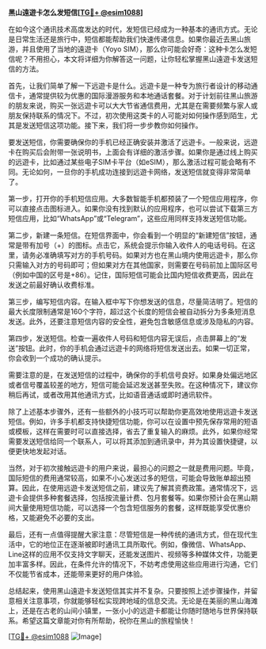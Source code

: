 **黑山遠遊卡怎么发短信[[TG💪+ @esim1088](https://t.me/s/esim1088)]**

在如今这个通讯技术高度发达的时代，发短信已经成为一种基本的通讯方式。无论是日常生活还是旅行中，短信都能帮助我们快速传递信息。如果你最近去黑山旅游，并且使用了当地的遠遊卡（Yoyo SIM），那么你可能会好奇：这种卡怎么发短信呢？不用担心，本文将详细为你解答这一问题，让你轻松掌握黑山遠遊卡发送短信的方法。

首先，让我们简单了解一下远遊卡是什么。远遊卡是一种专为旅行者设计的移动通信卡，通常提供较为优惠的国际漫游服务和本地通话套餐。对于计划前往黑山旅游的朋友来说，购买一张远遊卡可以大大节省通信费用，尤其是在需要频繁与家人或朋友保持联系的情况下。不过，初次使用这类卡的人可能对如何操作感到陌生，尤其是发送短信这项功能。接下来，我们将一步步教你如何操作。

要发送短信，你需要确保你的手机已经正确安装并激活了远遊卡。一般来说，远遊卡在购买后会附带一张说明书，上面会有详细的激活步骤。如果你是通过线上购买的远遊卡，比如通过某些电子SIM卡平台（如eSIM），那么激活过程可能会略有不同。无论如何，一旦你的手机成功连接到远遊卡网络，发送短信就变得非常简单了。

第一步，打开你的手机短信应用。大多数智能手机都预装了一个短信应用程序，你可以直接点击图标进入。如果你没有找到默认的应用程序，也可以尝试下载第三方短信应用，比如“WhatsApp”或“Telegram”，这些应用同样支持发送短信功能。

第二步，新建一条短信。在短信界面中，你会看到一个明显的“新建短信”按钮，通常是带有加号（+）的图标。点击它，系统会提示你输入收件人的电话号码。在这里，请务必准确填写对方的手机号码。如果对方也在黑山境内使用远遊卡，那么你只需输入对方的号码即可；但如果对方在其他国家，则需要在号码前加上国际区号（例如中国的区号是+86）。记住，国际短信可能会比国内短信收费更高，因此在发送之前最好确认收费标准。

第三步，编写短信内容。在输入框中写下你想发送的信息，尽量简洁明了。短信的最大长度限制通常是160个字符，超过这个长度的短信会被自动拆分为多条短消息发送。此外，还要注意短信内容的安全性，避免包含敏感信息或涉及隐私的内容。

第四步，发送短信。检查一遍收件人号码和短信内容无误后，点击屏幕上的“发送”按钮。此时，你的手机会通过远遊卡的网络将短信发送出去。如果一切正常，你会收到一个成功的确认提示。

需要注意的是，在发送短信的过程中，确保你的手机信号良好。如果身处偏远地区或者信号覆盖较差的地方，短信可能会延迟发送甚至失败。在这种情况下，建议你稍后再试，或者改用其他通讯方式，比如语音通话或即时通讯软件。

除了上述基本步骤外，还有一些额外的小技巧可以帮助你更高效地使用远遊卡发送短信。例如，许多手机都支持快捷短信功能，你可以在设置中预先保存常用的短语或模板，这样在需要时可以直接选择，省去了重复输入的麻烦。此外，如果你经常需要发送短信给同一个联系人，可以将其添加到通讯录中，并为其设置快捷键，以便更快地发起对话。

当然，对于初次接触远遊卡的用户来说，最担心的问题之一就是费用问题。毕竟，国际短信的费用通常较高，如果不小心发送过多的短信，可能会导致账单超出预算。因此，在使用远遊卡发送短信之前，建议先了解其资费政策。通常情况下，远遊卡会提供多种套餐选择，包括按流量计费、包月套餐等。如果你预计会在黑山期间大量使用短信功能，可以选择一个包含短信服务的套餐，这样既能享受优惠价格，又能避免不必要的支出。

最后，还有一点值得提醒大家注意：尽管短信是一种传统的通讯方式，但在现代生活中，它的地位正在逐渐被即时通讯工具所取代。例如，像微信、WhatsApp、Line这样的应用不仅支持文字聊天，还能发送图片、视频等多种媒体文件，功能更加丰富多样。因此，在条件允许的情况下，不妨考虑使用这些应用进行沟通，它们不仅能节省成本，还能带来更好的用户体验。

总结起来，使用黑山遠遊卡发送短信其实并不复杂。只要按照上述步骤操作，并留意相关注意事项，你就能够轻松实现跨地域的信息交流。无论是在美丽的黑山海滩上，还是在古老的山间小镇里，一张小小的远遊卡都能让你随时随地与世界保持联系。希望这篇文章能对你有所帮助，祝你在黑山的旅程愉快！

[[TG💪+ @esim1088](https://t.me/s/esim1088) ![Image](https://i.postimg.cc/4NQfJmqS/Snipaste-2025-05-13-00-14-12.png)]